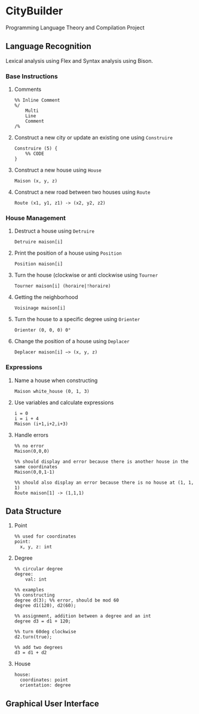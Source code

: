 
# CityBuilder
Programming Language Theory and Compilation Project

## Language Recognition
Lexical analysis using Flex and Syntax analysis using Bison.
### Base Instructions
1. Comments
    ```
    %% Inline Comment
    %/
        Multi
        Line
        Comment
    /%
    ```
2. Construct a new city or update an existing one using `Construire`
    ```
    Construire (5) {
        %% CODE
    }
    ```
3. Construct a new house using `House`
    ```
    Maison (x, y, z)
    ```
4. Construct a new road between two houses using `Route`
    ```
    Route (x1, y1, z1) -> (x2, y2, z2)
    ```
### House Management
1. Destruct a house using `Detruire`
    ```
    Detruire maison[i]
    ```
2. Print the position of a house using `Position`
    ```
    Position maison[i]
    ```
3. Turn the house (clockwise or anti clockwise using `Tourner`
    ```
    Tourner maison[i] (horaire|!horaire)
    ```
4. Getting the neighborhood
    ```
    Voisinage maison[i]
    ```
5. Turn the house to a specific degree using `Orienter`
    ```
    Orienter (0, 0, 0) 0°
    ```
6. Change the position of a house using `Deplacer`
    ```
    Deplacer maison[i] −> (x, y, z)
	```
### Expressions
1. Name a house when constructing
	```
	Maison white_house (0, 1, 3)
	```
2. Use variables and calculate expressions
	```
	i = 0
	i = i + 4
	Maison (i+1,i+2,i+3)
	```
3. Handle errors
	```
	%% no error
	Maison(0,0,0)

	%% should display and error because there is another house in the same coordinates
	Maison(0,0,1-1)

	%% should also display an error because there is no house at (1, 1, 1)
	Route maison[1] -> (1,1,1)
	```
## Data Structure
1. Point
	```
	%% used for coordinates
	point:
	  x, y, z: int
	```
2. Degree
	```
	%% circular degree
	degree:
		val: int

	%% examples
	%% constructing
	degree d(3); %% error, should be mod 60
	degree d1(120), d2(60);

	%% assignment, addition between a degree and an int
	degree d3 = d1 + 120;

	%% turn 60deg clockwise
	d2.turn(true);
	
	%% add two degrees
	d3 = d1 + d2
	```
3. House
	```
	house:
	  coordinates: point
	  orientation: degree
	```

## Graphical User Interface
